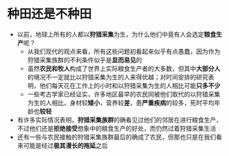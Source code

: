 # 种田还是不种田
* 以前，地球上所有的人都以**狩猎采集**为生，为什么他们中竟有人会选定**粮食生产**呢？
  * 从我们现代的观点来看，所有这些问题初看起来似乎有点愚蠢，因为作为狩猎采集族群的不利条件似乎是**显而易见**的
  * 虽然**农民和牧人**构成了世界上实际粮食生产者的大多数，但其中**大部分人**的境况不一定就比以狩猎采集为生的人来得优越；对时间安排的研究表明，他们每天花在工作上的小时和以狩猎采集为生的人相比可能**只多不少**
  * 一些考古学家已经证实，许多地区最早的农民同被他们取代的以狩猎采集为生的人相比，身材较**矮小**，营养较**差**，患**严重疾病**的较多，死时平均年龄也**较轻**
* 有许多实际情况表明，**狩猎采集族群**的确看见过他们的邻居在进行粮食生产，不过他们还是**拒绝接受**想象中的粮食生产的好处，而仍然过着狩猎采集生活
* 还有一些与农民接触的狩猎采集族群最后的确成了农民，但那也只是在我们看来可能是经过**极其漫长的拖延**之后